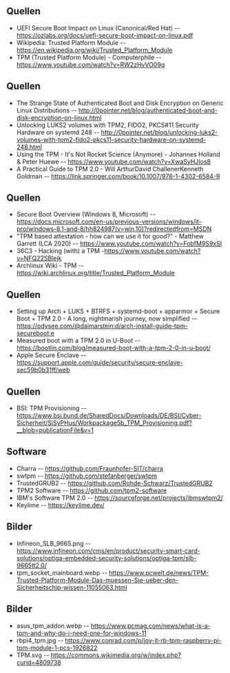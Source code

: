 ## Quellen
* UEFI Secure Boot Impact on Linux (Canonical/Red Hat) -- https://ozlabs.org/docs/uefi-secure-boot-impact-on-linux.pdf
* Wikipedia: Trusted Platform Module -- https://en.wikipedia.org/wiki/Trusted_Platform_Module
* TPM (Trusted Platform Module) - Computerphile -- https://www.youtube.com/watch?v=RW2zHvVO09g


## Quellen

* The Strange State of Authenticated Boot and Disk Encryption on Generic Linux Distributions -- http://0pointer.net/blog/authenticated-boot-and-disk-encryption-on-linux.html
* Unlocking LUKS2 volumes with TPM2, FIDO2, PKCS#11 Security Hardware on systemd 248 -- http://0pointer.net/blog/unlocking-luks2-volumes-with-tpm2-fido2-pkcs11-security-hardware-on-systemd-248.html
* Using the TPM - It's Not Rocket Science (Anymore) - Johannes Holland & Peter Huewe -- https://www.youtube.com/watch?v=XwaSyHJIos8
* A Practical Guide to TPM 2.0 - Will ArthurDavid ChallenerKenneth Goldman -- https://link.springer.com/book/10.1007/978-1-4302-6584-9


## Quellen

* Secure Boot Overview (Windows 8, Microsoft) -- https://docs.microsoft.com/en-us/previous-versions/windows/it-pro/windows-8.1-and-8/hh824987(v=win.10)?redirectedfrom=MSDN
* "TPM based attestation - how can we use it for good?" - Matthew Garrett (LCA 2020) -- https://www.youtube.com/watch?v=FobfM9S9xSI
* 36C3 - Hacking (with) a TPM -https://www.youtube.com/watch?v=NFQ22SBlejk
* Archlinux Wiki - TPM -- https://wiki.archlinux.org/title/Trusted_Platform_Module


## Quellen

* Setting up Arch + LUKS + BTRFS + systemd-boot + apparmor + Secure Boot + TPM 2.0 - A long,
  nightmarish journey, now simplified -- https://odysee.com/@daimarstein:d/arch-install-guide-tpm-secureboot:e
* Measured boot with a TPM 2.0 in U-Boot -- https://bootlin.com/blog/measured-boot-with-a-tpm-2-0-in-u-boot/
* Apple Secure Enclave -- https://support.apple.com/guide/security/secure-enclave-sec59b0b31ff/web


## Quellen

* BSI: TPM Provisioning -- https://www.bsi.bund.de/SharedDocs/Downloads/DE/BSI/Cyber-Sicherheit/SiSyPHus/Workpackage5b_TPM_Provisioning.pdf?__blob=publicationFile&v=1


## Software

* Charra -- https://github.com/Fraunhofer-SIT/charra
* swtpm -- https://github.com/stefanberger/swtpm
* TrustedGRUB2 -- https://github.com/Rohde-Schwarz/TrustedGRUB2
* TPM2 Software -- https://github.com/tpm2-software
* IBM's Software TPM 2.0 -- https://sourceforge.net/projects/ibmswtpm2/
* Keylime -- https://keylime.dev/


## Bilder

* Infineon_SLB_9665.png -- https://www.infineon.com/cms/en/product/security-smart-card-solutions/optiga-embedded-security-solutions/optiga-tpm/slb-9665tt2.0/
* tpm_socket_mainboard.webp -- https://www.pcwelt.de/news/TPM-Trusted-Platform-Module-Das-muessen-Sie-ueber-den-Sicherheitschip-wissen-11055063.html


## Bilder
* asus_tpm_addon.webp -- https://www.pcmag.com/news/what-is-a-tpm-and-why-do-i-need-one-for-windows-11
* rbpi4_tpm.jpg -- https://www.conrad.com/p/joy-it-rb-tpm-raspberry-pi-tpm-module-1-pcs-1926822
* TPM.svg -- https://commons.wikimedia.org/w/index.php?curid=4809738
